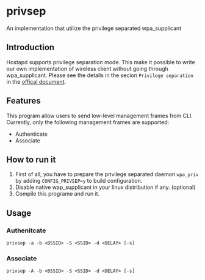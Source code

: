 # privsep
An implementation that utilize the privilege separated wpa_supplicant

## Introduction
Hostapd supports privilege separation mode. This make it possible to write our own implementation of wireless client without going through wpa_supplicant.
Please see the details in the secion `Privilege separation` in the [offical document](https://w1.fi/cgit/hostap/plain/wpa_supplicant/README).

## Features
This program allow users to send low-level management frames from CLI. Currently, only the following management frames are supported:
  * Authenticate
  * Associate
  
## How to run it
  1. First of all, you have to prepare the privilege separated daemon `wpa_priv` by adding `CONFIG_PRIVSEP=y` to build configuration.
  2. Disable native wap_supplicant in your linux distribution if any. (optional)
  3. Compile this programe and run it.
  
## Usage
### Authenitcate
```privsep -a -b <BSSID> -S <SSID> -d <DELAY> [-s]```
### Associate
```privsep -A -b <BSSID> -S <SSID> -d <DELAY> [-s]```
  
